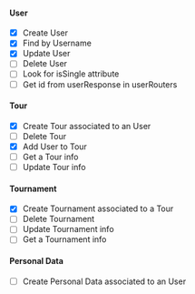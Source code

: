 #### User

-   [x] Create User
-   [x] Find by Username
-   [x] Update User
-   [ ] Delete User
-   [ ] Look for isSingle attribute
-   [ ] Get id from userResponse in userRouters

#### Tour

-   [x] Create Tour associated to an User
-   [ ] Delete Tour
-   [x] Add User to Tour
-   [ ] Get a Tour info
-   [ ] Update Tour info

#### Tournament

-   [x] Create Tournament associated to a Tour
-   [ ] Delete Tournament
-   [ ] Update Tournament info
-   [ ] Get a Tournament info

#### Personal Data

-   [ ] Create Personal Data associated to an User
